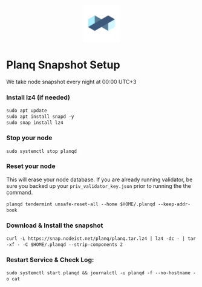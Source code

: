 <p align="center">
  <img height="100" height="auto" src="https://raw.githubusercontent.com/Nodeist/Kurulumlar/main/logos/planq.png">
</p>



# Planq Snapshot Setup
We take node snapshot every night at 00:00 UTC+3


### Install lz4 (if needed)
```
sudo apt update
sudo apt install snapd -y
sudo snap install lz4
```

### Stop your node
```
sudo systemctl stop planqd
```

### Reset your node
This will erase your node database. If you are already running validator, be sure you backed up your `priv_validator_key.json` prior to running the the command.

```
planqd tendermint unsafe-reset-all --home $HOME/.planqd --keep-addr-book
```

### Download & Install the snapshot
```
curl -L https://snap.nodeist.net/planq/planq.tar.lz4 | lz4 -dc - | tar -xf - -C $HOME/.planqd --strip-components 2
```

### Restart Service & Check Log:
```
sudo systemctl start planqd && journalctl -u planqd -f --no-hostname -o cat
```
